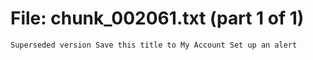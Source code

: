 ﻿# File: chunk_002061.txt (part 1 of 1)
```
Superseded version Save this title to My Account Set up an alert
```

